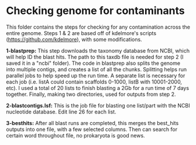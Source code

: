 # Checking genome for contaminants
This folder contains the steps for checking for any contamination across the entire genome. Steps 1 & 2 are based off of kdelmore's scripts (https://github.com/kdelmore), with some modifications.

**1-blastprep:** This step downloads the taxonomy database from NCBI, which will help ID the blast hits. The path to this taxdb file is needed for step 2 (I saved it in a "ncbi" folder). The code in blastprep also splits the genome into multiple contigs, and creates a list of all the chunks. Splitting helps run parallel jobs to help speed up the run time. A separate list is necessary for each job (i.e. listA could contain scaffolds 0-1000, listB with 10001-2000, etc). I used a total of 20 lists to finish blasting a 2Gb for a run time of 7 days together.
Finally, making two directories, used for outputs from step 2.

**2-blastcontigs.lsf:** This is the job file for blasting one list/part with the NCBI nucleotide database. Edit line 26 for each list.

**3-besthits:** After all blast runs are completed, this merges the best_hits outputs into one file, with a few selected columns. Then can search for certain word throughout file, no prokaryota is good news.
